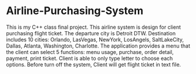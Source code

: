 # Airline-Purchasing-System
This is my C++ class final project.
This airline system is design for client purchasing flight ticket.
The departure city is Detroit DTW. 
Destination includes 10 cities: Orlando, LasVegas, NewYork, LosAngels, SaltLakeCity, Dallas, Atlanta, Washington, Charlotte.
The application provides a menu that the client can select 5 functions: menu usage, purchase, order detail, payment, print ticket.
Client is able to only type letter to choose each options. 
Before turn off the system, Client will get flight ticket in text file.
